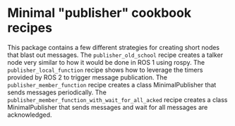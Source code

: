 # Minimal "publisher" cookbook recipes

This package contains a few different strategies for creating short nodes that blast out messages.
The `publisher_old_school` recipe creates a talker node very similar to how it would be done in ROS 1 using rospy.
The `publisher_local_function` recipe shows how to leverage the timers provided by ROS 2 to trigger message publication.
The `publisher_member_function` recipe creates a class MinimalPublisher that sends messages periodically.
The `publisher_member_function_with_wait_for_all_acked` recipe creates a class MinimalPublisher that sends messages and wait for all messages are acknowledged.
